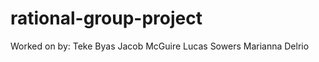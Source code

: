 # rational-group-project
Worked on by:
  Teke Byas
  Jacob McGuire
  Lucas Sowers
  Marianna Delrio
